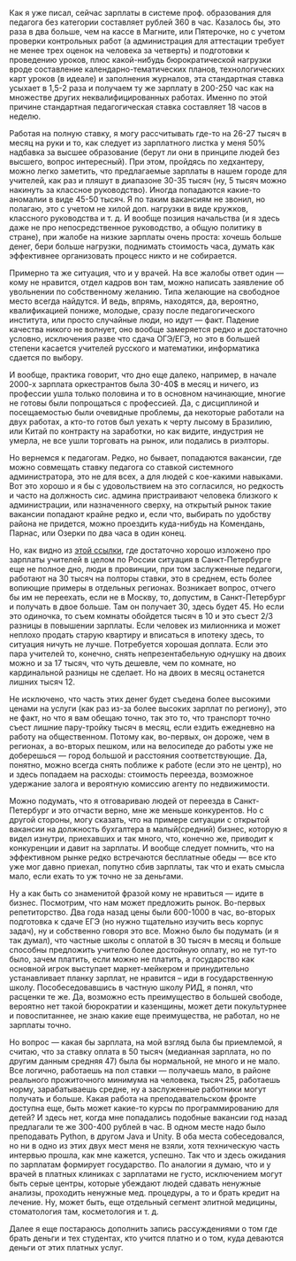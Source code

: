 Как я уже писал, сейчас зарплаты в  системе проф. образования для педагога без категории составляет рублей 360 в час. Казалось бы, это раза в два больше, чем на кассе в Магните, или Пятерочке, но с учетом проверки контрольных работ (а администрация для аттестации требует не менее трех оценок на человека за четверть) и подготовки к проведению уроков, плюс какой-нибудь бюрократической нагрузки вроде составление календарно-тематических планов, технологических карт уроков (в идеале) и заполнения журналов, эта стандартная ставка усыхает в 1,5-2 раза и получаем ту же зарплату в 200-250 час как на множестве других неквалифицированных работах. Именно по этой причине стандартная педагогическая ставка составляет 18 часов в неделю.

Работая на полную ставку, я могу рассчитывать где-то на 26-27 тысяч в месяц на руки и то, как следует из зарплатного листка у меня 50% надбавка за высшее образование (берут ли они в принципе людей без высшего, вопрос интересный). При этом, пройдясь по хедхантеру, можно легко заметить, что предлагаемые зарплаты в нашем городе для учителей, как раз и пляшут в диапазоне 30-35 тысяч (ну, 5 тысяч можно накинуть за классное руководство). Иногда попадаются какие-то аномалии в виде 45-50 тысяч. Я по таким вакансиям не звонил, но полагаю, это с учетом не хилой доп. нагрузки в виде кружков, классного руководства и т. д. И вообще позиция начальства (и я здесь даже не про непосредственное руководство, а общую политику в стране), при жалобе на низкие зарплаты очень проста: хочешь больше денег, бери больше нагрузки, поднимать стоимость часа, думать как эффективнее организовать процесс никто и не собирается. 

Примерно та же ситуация, что и у врачей. На все жалобы ответ один — кому не нравится, отдел кадров вон там, можно написать заявление об увольнении по собственному желанию. Типа желающие на свободное место всегда найдутся. И ведь, впрямь, находятся, да, вероятно, квалификацией пониже, молодые, сразу после педагогического института, или просто случайные люди, но идут — факт. Падение качества никого не волнует, оно вообще замеряется редко и достаточно условно, исключения разве что сдача ОГЭ/ЕГЭ, но это в большей степени касается учителей русского и математики, информатика сдается по выбору.

И вообще, практика говорит, что дно еще далеко, например, в начале 2000-х зарплата оркестрантов была 30-40$ в месяц и ничего, из профессии ушла только половина и то в основном начинающие, многие не готовы были попрощаться с профессией. Да, с дисциплиной и посещаемостью были очевидные проблемы, да некоторые работали на двух работах, а кто-то готов был уехать к черту лысому в Бразилию, или Китай по контракту на заработки, но как видите, индустрия не умерла, не все ушли торговать на рынок, или подались в риэлторы.
 
Но вернемся к педагогам. Редко, но бывает, попадаются вакансии, где можно совмещать ставку педагога со ставкой системного администратора, это не для всех, а для людей с кое-какими навыками. Вот это хорошо и я бы с удовольствием на это согласился, но редкость и часто на должность сис. админа пристраивают человека близкого к администрации, или назначенного сверху, на открытый рынок такие вакансии попадают крайне редко и, если что, выбирать по удобству района не придется, можно проездить куда-нибудь на Комендань, Парнас, или Озерки по два часа в один конец. 

Но, как видно из [этой ссылки](https://visasam.ru/russia/rabotavrf/zarplata-uchitelya-v-rossii.html "Учительские зарплаты"), где достаточно хорошо изложено про зарплаты учителей в целом по России ситуация в Санкт-Петербурге еще не полное дно, люди в провинции, при том заслуженные педагоги, работают на 30 тысяч на полторы ставки, это в среднем, есть более вопиющие примеры в отдельных регионах.
Возникает вопрос, отчего бы им не переехать, если не в Москву, то, допустим, в Санкт-Петербург и получать в двое больше. Там он получает 30, здесь будет 45. Но если это одиночка, то съем комнаты обойдется тысяч в 10 и это съест 2/3 разницы в повышении зарплаты. Если человек из милионника и может неплохо продать старую квартиру и вписаться в ипотеку здесь, то ситуация ничуть не лучше. Потребуется хорошая доплата. Если это пара учителей то, конечно, снять непрезентабельную однушку на двоих можно и за 17 тысяч, что чуть дешевле, чем по комнате, но кардинальной разницы не сделает. Но на двоих в месяц останется лишних тысяч 12. 

Не исключено, что часть этих денег будет съедена более высокими ценами на услуги (как раз из-за более высоких зарплат по региону), это не факт, но  что я вам обещаю точно, так это то, что транспорт точно съест лишние пару-тройку тысяч в месяц, если ездить ежедневно на работу на общественном. Потому как, во-первых, он дороже, чем в регионах, а во-вторых пешком, или на велосипеде до работы уже не доберешься — город большой и расстояния соответствующие. Да, понятно, можно всегда снять поближе к работе (если это не центр), но и здесь попадаем на расходы: стоимость переезда, возможное удержание залога и вероятную комиссию агенту по недвижимости.

Можно подумать, что я отговариваю людей от переезда в Санкт-Петербург и это отчасти верно, мне же меньше конкурентов. Но с другой стороны, могу сказать, что на примере ситуации с открытой вакансии на должность бухгалтера в малый(средний) бизнес, которую я видел изнутри, приехавших и так много, что, конечно же, приводит к конкуренции и давит на зарплаты. И вообще следует помнить, что на эффективном рынке редко встречаются бесплатные обеды — все кто уже мог давно приехал, попутно сбив зарплаты, так что и ехать смысла мало, если ехать то уж точно не за деньгами.

Ну а как быть со знаменитой фразой кому не нравиться — идите в бизнес. Посмотрим, что нам может предложить рынок. Во-первых репетиторство. Два года назад цены были 600-1000 в час, во-вторых подготовка к сдаче ЕГЭ (но нужно тщательно изучить весь корпус задач), ну и собственно говоря это все. Можно было бы подумать (и я так думал), что частные школы с оплатой в 30 тысяч в месяц и больше способны предложить учителю более достойную оплату, но не тут-то было, зачем платить, если можно не платить, а государство как основной игрок выступает маркет-мейкером и принудительно устанавливает планку зарплат, не нравится – иди в государственную школу. Пособеседовавшись в частную школу РИД, я понял, что расценки те же. Да, возможно есть преимущество в большей свободе, вероятно нет такой бюрократии и казенщины, может дети покультурнее и повоспитаннее, не знаю какие еще преимущества, не работал, но не зарплаты точно.

Но вопрос — какая бы зарплата, на мой взгляд была бы приемлемой, я считаю, что за ставку оплата в 50 тысяч (медианная зарплата, но по другим данным средняя 47) была бы нормальной, не много и не мало. Все логично, работаешь на пол ставки — получаешь мало, в районе реального прожиточного минимума на человека, тысяч 25, работаешь норму, зарабатываешь средне, ну а заслуженные работники могут получать и больше.
Какая работа на преподавательском фронте доступна еще, быть может какие-то курсы по программированию для детей? И здесь нет, когда мне попадались подобные вакансии год назад предлагали те же 300-400 рублей в час. В одном месте надо было преподавать Python, в другом Java и Unity. В оба места собеседовался, но ни в одно из этих двух мест меня не взяли, хотя техническую часть интервью прошла, как мне кажется, успешно. Так что и здесь ожидания по зарплатам формирует государство. По аналогии я думаю, что и у врачей в платных клиниках с зарплатами не густо, исключением могут быть серые центры, которые убеждают людей сдавать ненужные анализы, проходить ненужные мед. процедуры, а то и брать кредит на лечение. Ну, может быть, еще отдельный сегмент элитной медицины, стоматология там, косметология и т. д.

Далее я еще постараюсь дополнить запись рассуждениями о том где брать деньги и тех студентах, кто учится платно и о том, куда деваются деньги от этих платных услуг.